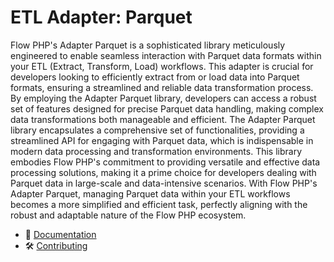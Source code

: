 # ETL Adapter: Parquet

Flow PHP's Adapter Parquet is a sophisticated library meticulously engineered to enable seamless interaction with
Parquet data formats within your ETL (Extract, Transform, Load) workflows. This adapter is crucial for developers
looking to efficiently extract from or load data into Parquet formats, ensuring a streamlined and reliable data
transformation process. By employing the Adapter Parquet library, developers can access a robust set of features
designed for precise Parquet data handling, making complex data transformations both manageable and efficient. The
Adapter Parquet library encapsulates a comprehensive set of functionalities, providing a streamlined API for engaging
with Parquet data, which is indispensable in modern data processing and transformation environments. This library
embodies Flow PHP's commitment to providing versatile and effective data processing solutions, making it a prime choice
for developers dealing with Parquet data in large-scale and data-intensive scenarios. With Flow PHP's Adapter Parquet,
managing Parquet data within your ETL workflows becomes a more simplified and efficient task, perfectly aligning with
the robust and adaptable nature of the Flow PHP ecosystem.

- 📜 [Documentation](https://github.com/flow-php/flow/blob/1.x/docs/components/adapters/parquet.md)
- 🛠️ [Contributing](https://github.com/flow-php/flow/blob/1.x/CONTRIBUTING.md)

